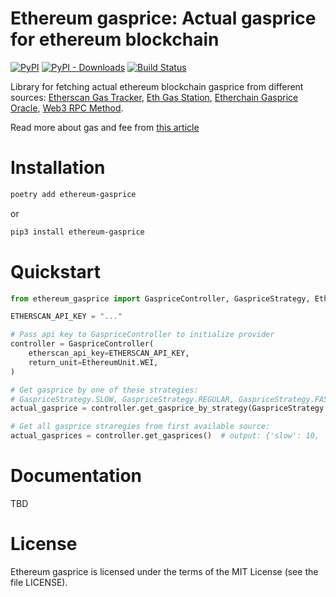 Ethereum gasprice: Actual gasprice for ethereum blockchain
=======================================

[![PyPI](https://img.shields.io/pypi/v/ethereum-gasprice)](https://pypi.org/project/ethereum-gasprice/)
[![PyPI - Downloads](https://img.shields.io/pypi/dw/ethereum-gasprice)](https://pypi.org/project/ethereum-gasprice/)
[![Build Status](https://img.shields.io/endpoint.svg?url=https%3A%2F%2Factions-badge.atrox.dev%2FElastoo-Team%2Fethereum-gasprice-py%2Fbadge&style=flat)](https://actions-badge.atrox.dev/Elastoo-Team/ethereum-gasprice-py/goto)

Library for fetching actual ethereum blockchain gasprice from different sources:
[Etherscan Gas Tracker](https://etherscan.io/gastracker), [Eth Gas Station](https://ethgasstation.info/),
[Etherchain Gasprice Oracle](https://www.etherchain.org/tools/gasPriceOracle),
[Web3 RPC Method](https://web3py.readthedocs.io/en/stable/web3.eth.html#web3.eth.Eth.gasPrice).

Read more about gas and fee from [this article](https://ethereum.org/en/developers/docs/gas/)

# Installation

```bash
poetry add ethereum-gasprice
```

or

```bash
pip3 install ethereum-gasprice
```

# Quickstart

```python
from ethereum_gasprice import GaspriceController, GaspriceStrategy, EthereumUnit

ETHERSCAN_API_KEY = "..."

# Pass api key to GaspriceController to initialize provider
controller = GaspriceController(
    etherscan_api_key=ETHERSCAN_API_KEY,
    return_unit=EthereumUnit.WEI,
)

# Get gasprice by one of these strategies:
# GaspriceStrategy.SLOW, GaspriceStrategy.REGULAR, GaspriceStrategy.FAST, GaspriceStrategy.FASTEST
actual_gasprice = controller.get_gasprice_by_strategy(GaspriceStrategy.FAST)  # output: 69000000000

# Get all gasprice straregies from first available source:
actual_gasprices = controller.get_gasprices()  # output: {'slow': 10, 'regular': 15, 'fast': 20, 'fastest': 21}
```

# Documentation

TBD

# License

Ethereum gasprice is licensed under the terms of the MIT License (see the file LICENSE).
